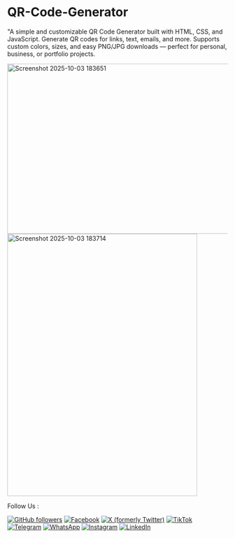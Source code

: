 # QR-Code-Generator
"A simple and customizable QR Code Generator built with HTML, CSS, and JavaScript. Generate QR codes for links, text, emails, and more. Supports custom colors, sizes, and easy PNG/JPG downloads — perfect for personal, business, or portfolio projects.

<img width="514" height="389" alt="Screenshot 2025-10-03 183651" src="https://github.com/user-attachments/assets/43296c56-898b-4a22-ad0f-6380a8204840" />
<img width="434" height="600" alt="Screenshot 2025-10-03 183714" src="https://github.com/user-attachments/assets/03818287-bb26-46d6-994b-bc94bd5532f6" />


Follow Us : 

[![GitHub followers](https://img.shields.io/github/followers/UdaraIrunika?label=Follow&style=social)](https://github.com/UdaraIrunika)
[![Facebook](https://img.shields.io/badge/Facebook-1877F2?style=flat&logo=facebook&logoColor=white)](https://www.facebook.com/share/1GaNgEJuBY/)
[![X (formerly Twitter)](https://img.shields.io/badge/X-1DA1F2?style=flat&logo=x&logoColor=white)](https://x.com/DamuniZoys48998)
[![TikTok](https://img.shields.io/badge/TikTok-000000?style=flat&logo=tiktok&logoColor=white)](https://tiktok.com/@uidd_7pl)
[![Telegram](https://img.shields.io/badge/Telegram-2CA5E0?style=flat&logo=telegram&logoColor=white)](https://t.me/ntUfmtt2Q0w3NzE1)
[![WhatsApp](https://img.shields.io/badge/WhatsApp-25D366?style=flat&logo=whatsapp&logoColor=white)](https://wa.me/+94764353012)
[![Instagram](https://img.shields.io/badge/Instagram-E4405F?style=flat&logo=instagram&logoColor=white)](https://instagram.com/d.udarairunikade)
[![LinkedIn](https://img.shields.io/badge/LinkedIn-0A66C2?style=flat&logo=linkedin&logoColor=white)](https://linkedin.com/in/udara-irunika-de-zoysa-770bb934a)
